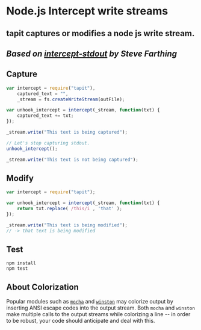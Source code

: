 # Node.js Intercept write streams

## tapit captures or modifies a node js write stream.

## _Based on [intercept-stdout](https://github.com/sfarthin/intercept-stdout) by Steve Farthing_

## Capture
```javascript
var intercept = require("tapit"),
	captured_text = "",
	_stream = fs.createWriteStream(outFile);

var unhook_intercept = intercept(_stream, function(txt) {
	captured_text += txt;
});

_stream.write("This text is being captured");

// Let's stop capturing stdout.
unhook_intercept();

_stream.write("This text is not being captured");
```

## Modify
```javascript
var intercept = require("tapit");

var unhook_intercept = intercept(_stream, function(txt) {
	return txt.replace( /this/i , 'that' );
});

_stream.write("This text is being modified");
// -> that text is being modified
```

## Test

	npm install
	npm test

## About Colorization

Popular modules such as [`mocha`](http://mochajs.org/) and [`winston`](https://github.com/winstonjs/winston) may colorize output by inserting ANSI escape codes into the output stream. Both `mocha` and `winston` make multiple calls to the output streams while colorizing a line -- in order to be robust, your code should anticipate and deal with this.
